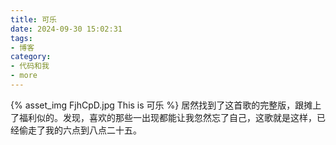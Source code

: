 ```yaml
---
title: 可乐
date: 2024-09-30 15:02:31
tags:
- 博客
category:
- 代码和我
- more
---
```

{% asset_img FjhCpD.jpg This is 可乐 %}
居然找到了这首歌的完整版，跟摊上了福利似的。发现，喜欢的那些一出现都能让我忽然忘了自己，这歌就是这样，已经偷走了我的六点到八点二十五。
